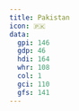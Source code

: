```yaml
---
title: Pakistan
icon: 🇵🇰
data:
  gpi: 146
  gdp: 46
  hdi: 164
  whr: 108
  col: 1
  gci: 110
  gfs: 141
---
```

